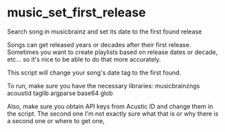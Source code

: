 # music_set_first_release
Search song in musicbrainz and set its date to the first found release

Songs can get released years or decades after their first release. Sometimes you want to create playlists based on release dates or decade, etc... so it's nice to be able to do that more accurately.

This script will change your song's date tag to the first found.

To run, make sure you have the necessary libraries:
  musicbrainzngs
  acoustid
  taglib
  argparse
  base64
  glob

Also, make sure you obtain API keys from Acustic ID and change them in the script. The second one I'm not exactly sure what that is or why there is a second one or where to get one, 
